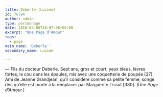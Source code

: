 ```yaml
---
title: Deberle (Lucien)
id: 76794
author: admin
type: personnage
date: 2010-03-08T10:07:08+00:00
excerpt: "Une Page d'Amour"
tags:
  - page
main_name: 'Deberle '
secondary_name: Lucien

---
```

— Fils du docteur Deberle. Sept ans, gros et court, yeux bleus, lèvres fortes, le cou dans les épaules, mis avec une coquetterie de poupée [27]. Ami de Jeanne Grandjean, qu&rsquo;il considère comme sa petite femme; songe dès qu&rsquo;elle est morte à la remplacer par Marguerite Tissot [380]. _(Une Page d&rsquo;Amour.)_